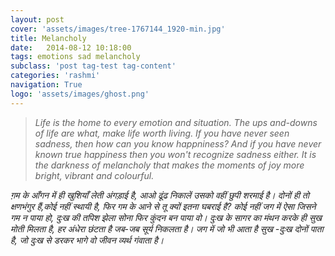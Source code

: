 ```yaml
---
layout: post
cover: 'assets/images/tree-1767144_1920-min.jpg'
title: Melancholy
date:   2014-08-12 10:18:00
tags: emotions sad melancholy
subclass: 'post tag-test tag-content'
categories: 'rashmi'
navigation: True
logo: 'assets/images/ghost.png'
---
```


<blockquote>
<i>
Life is the home to every emotion and situation. The ups and-downs of life are what, make life worth living. If you have never seen sadness, then how can you know happniness? And if you have never known true happiness then you won't recognize sadness either.  
It is the darkness of melancholy that makes the moments of joy more bright, vibrant and colourful.
</i>
</blockquote>

<i>
ग़म के आँगन में ही खुशियाँ लेती अंगड़ाई है,  
आओ ढूंढ निकालें उसको वहीं छुपी शरमाई है।  
दोनों ही तो  क्षणभंगुर हैं,कोई नहीं स्थायी है,  
फिर गम के आने से तू क्यों इतना घबराई है?  
कोई नहीं जग में ऐसा जिसने गम न पाया हो,  
दुःख की तपिश झेला सोना फिर कुंदन बन पाया वो।  
दुःख के सागर का मंथन करके ही सुख मोती मिलता है,  
हर अंधेरा छंटता है जब-जब सूर्य निकलता है।  
जग में जो भी आता है सुख -दुःख दोनों पाता है,  
जो दुःख से डरकर भागे वो जीवन व्यर्थ गंवाता है।  
</i>